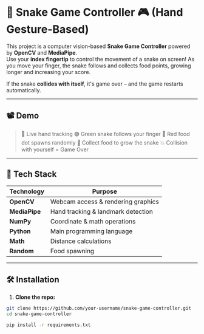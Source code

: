 # 🐍 Snake Game Controller 🎮 (Hand Gesture-Based)

This project is a computer vision-based **Snake Game Controller** powered by **OpenCV** and **MediaPipe**.  
Use your **index fingertip** to control the movement of a snake on screen! As you move your finger, the snake follows and collects food points, growing longer and increasing your score.  

If the snake **collides with itself**, it's game over – and the game restarts automatically.

---

## 📽️ Demo

> 🔴 Live hand tracking
> 🟢 Green snake follows your finger
> 🍎 Red food dot spawns randomly
> 🎯 Collect food to grow the snake
> 💥 Collision with yourself = Game Over

---

## 🧠 Tech Stack

| Technology  | Purpose                            |
|-------------|------------------------------------|
| **OpenCV**  | Webcam access & rendering graphics |
| **MediaPipe** | Hand tracking & landmark detection |
| **NumPy**   | Coordinate & math operations       |
| **Python**  | Main programming language          |
| **Math**    | Distance calculations              |
| **Random**  | Food spawning                      |

---

## 🛠️ Installation

1. **Clone the repo:**

```bash
git clone https://github.com/your-username/snake-game-controller.git
cd snake-game-controller

pip install -r requirements.txt


